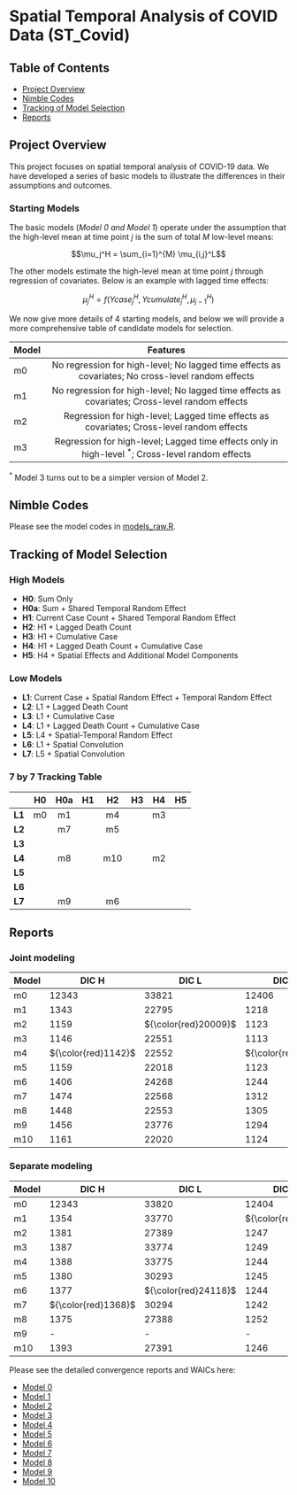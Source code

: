 # Spatial Temporal Analysis of COVID Data (ST_Covid)

## Table of Contents
- [Project Overview](#project-overview)
- [Nimble Codes](#nimble-codes)
- [Tracking of Model Selection](#tracking-of-model-selection)
- [Reports](#reports)

## Project Overview

This project focuses on spatial temporal analysis of COVID-19 data. We have developed a series of basic models to illustrate the differences in their assumptions and outcomes.  

### Starting Models 
The basic models (*Model 0 and Model 1*) operate under the assumption that the high-level mean at time point $j$ is the sum of total $M$ low-level means: 

$$\mu_j^H = \sum_{i=1}^{M} \mu_{i,j}^L$$

The other models estimate the high-level mean at time point $j$ through regression of covariates. Below is an example with lagged time effects: 

$$\mu_j^H = f(Ycase_{j}^H, Ycumulate_{j}^H, \mu_{j-1}^H)$$

We now give more details of 4 starting models, and below we will provide a more comprehensive table of candidate models for selection.

| Model | Features |
|-------|:--------:|
| m0 | No regression for high-level; No lagged time effects as covariates; No cross-level random effects |
| m1 | No regression for high-level; No lagged time effects as covariates; Cross-level random effects |
| m2 | Regression for high-level; Lagged time effects as covariates; Cross-level random effects | 
| m3 | Regression for high-level; Lagged time effects only in high-level ${}^*$; Cross-level random effects | 

${}^*$ Model 3 turns out to be a simpler version of Model 2.

## Nimble Codes

Please see the model codes in [models_raw.R](https://github.com/Sijianf/ST_Covid/blob/main/codes/models_raw.R).  

## Tracking of Model Selection

### High Models
- **H0**: Sum Only
- **H0a**: Sum + Shared Temporal Random Effect
- **H1**: Current Case Count + Shared Temporal Random Effect
- **H2**: H1 + Lagged Death Count
- **H3**: H1 + Cumulative Case
- **H4**: H1 + Lagged Death Count + Cumulative Case
- **H5**: H4 + Spatial Effects and Additional Model Components

### Low Models
- **L1**: Current Case + Spatial Random Effect + Temporal Random Effect
- **L2**: L1 + Lagged Death Count
- **L3**: L1 + Cumulative Case
- **L4**: L1 + Lagged Death Count + Cumulative Case
- **L5**: L4 + Spatial-Temporal Random Effect
- **L6**: L1 + Spatial Convolution
- **L7**: L5 + Spatial Convolution

### 7 by 7 Tracking Table

|         |  **H0**  |  **H0a** |  **H1**  |  **H2**  |  **H3**  |  **H4**  |  **H5**  |
|:-------:|:--------:|:--------:|:--------:|:--------:|:--------:|:--------:|:--------:|
| **L1**  |    m0    |    m1    |          |    m4    |          |    m3    |          |
| **L2**  |          |    m7    |          |    m5    |          |          |          |
| **L3**  |          |          |          |          |          |          |          |
| **L4**  |          |    m8    |          |    m10   |          |    m2    |          |
| **L5**  |          |          |          |          |          |          |          |
| **L6**  |          |          |          |          |          |          |          |
| **L7**  |          |    m9    |          |    m6    |          |          |          |

## Reports

### Joint modeling

| Model |  DIC H  |  DIC L  | DIC3 H  | DIC3 L  | PWAIC H | PWAIC L | WAIC H  | WAIC L  |
|-------|---------|---------|---------|---------|---------|---------|---------|---------|
| m0    | $12343$ | $33821$ | $12406$ | $33901$ | $92.9$  | $162.8$ | $12411$ | $33906$ |
| m1    | $1343$  | $22795$ | $1218$  | $22824$ | $63.4$  | $196.0$ | $1258$  | $22836$ |
| m2    | $1159$  | ${\color{red}20009}$ | $1123$  | $22066$ | $26.6$  | $190.6$ | $1136$  | $22078$ |
| m3    | $1146$  | $22551$ | $1113$  | $22643$ | $23.3$  | $206.4$ | $1125$  | $22656$ |
| m4    | ${\color{red}1142}$ | $22552$ | ${\color{red}1112}$ | $22638$ | ${\color{red}22.6}$ | $203.6$ | ${\color{red}1123}$ | $22652$ |
| m5    | $1159$  | $22018$ | $1123$  | $22086$ | $26.4$  | $187.0$ | $1136$  | $22099$ |
| m6    | $1406$  | $24268$ | $1244$  | $21376$ | $89.9$  | $1525$  | $1313$  | $22102$ |
| m7    | $1474$  | $22568$ | $1312$  | $22442$ | $122.9$ | $136.6$ | $1408$  | $22448$ |
| m8    | $1448$  | $22553$ | $1305$  | $22449$ | $117.9$ | ${\color{red}136.0}$ | $1396$  | $22455$ |
| m9    | $1456$  | $23776$ | $1294$  | ${\color{red}21169}$ | $95.1$  | $1536$  | $1363$  | ${\color{red}21913}$ |
| m10   | $1161$  | $22020$ | $1124$  | $22086$ | $26.8$  | $187.4$ | $1138$  | $22099$ |

### Separate modeling

| Model |  DIC H  |  DIC L  | DIC3 H  | DIC3 L  | PWAIC H | PWAIC L | WAIC H  | WAIC L  |
|-------|---------|---------|---------|---------|---------|---------|---------|---------|
| m0    | $12343$ | $33820$ | $12404$ | $33901$ | $90.43$ | $162.5$ | $12408$ | $33905$ |
| m1    | $1354$  | $33770$ | ${\color{red}1230}$  | $33889$ | ${\color{red}84.88}$ | $167.7$ | ${\color{red}1295}$  | $33894$ |
| m2    | $1381$  | $27389$ | $1247$  | $27461$ | $91.08$ | ${\color{red}121.1}$ | $1317$  | $27465$ |
| m3    | $1387$  | $33774$ | $1249$  | $33889$ | $92.31$ | $167.4$ | $1320$  | $33893$ |
| m4    | $1388$  | $33775$ | $1244$  | $33892$ | $89.78$ | $169.8$ | $1313$  | $33897$ |
| m5    | $1380$  | $30293$ | $1245$  | $30383$ | $90.15$ | $139.3$ | $1314$  | $30387$ |
| m6    | $1377$  | ${\color{red}24118}$ | $1244$  | ${\color{red}21368}$ | $89.58$ | $1525$  | $1312$  | ${\color{red}22092}$ |
| m7    | ${\color{red}1368}$  | $30294$ | $1242$  | $30384$ | $88.32$ | $140.1$ | $1309$  | $30388$ |
| m8    | $1375$  | $27388$ | $1252$  | $27458$ | $90.75$ | $118.7$ | $1321$  | $27462$ |
| m9    | -       | -       | -       | -       | -       | -       | -       | -       |
| m10   | $1393$  | $27391$ | $1246$  | $27462$ | $90.50$ | $122.0$ | $1315$  | $27466$ |

Please see the detailed convergence reports and WAICs here: 

- [Model 0](https://sijianf.github.io/ST_Covid/pages/Report_Aug_m0.html)
- [Model 1](https://sijianf.github.io/ST_Covid/pages/Report_Aug_m1.html)
- [Model 2](https://sijianf.github.io/ST_Covid/pages/Report_Aug_m2.html)
- [Model 3](https://sijianf.github.io/ST_Covid/pages/Report_Aug_m3.html)
- [Model 4](https://sijianf.github.io/ST_Covid/pages/Report_Aug_m4.html)
- [Model 5](https://sijianf.github.io/ST_Covid/pages/Report_Aug_m5.html)
- [Model 6](https://sijianf.github.io/ST_Covid/pages/Report_Aug_m6.html)
- [Model 7](https://sijianf.github.io/ST_Covid/pages/Report_Aug_m7.html)
- [Model 8](https://sijianf.github.io/ST_Covid/pages/Report_Aug_m8.html)
- [Model 9](https://sijianf.github.io/ST_Covid/pages/Report_Aug_m9.html)
- [Model 10](https://sijianf.github.io/ST_Covid/pages/Report_Aug_m10.html)





